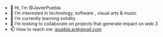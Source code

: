 - 👋 Hi, I’m @JavierPuebla
- 👀 I’m interested in technology, software , visual arts & music
- 🌱 I’m currently learning solidity
- 💞️ I’m looking to collaborate on projects that generate impact on web 3
- 📫 How to reach me: jpuebla.ar@gmail.com

<!---
JavierPuebla/JavierPuebla is a ✨ special ✨ repository because its `README.md` (this file) appears on your GitHub profile.
You can click the Preview link to take a look at your changes.
--->
